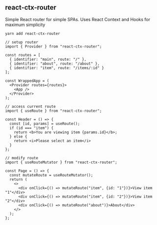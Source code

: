 ## react-ctx-router

Simple React router for simple SPAs. Uses React Context and Hooks for maximum simplicity

`yarn add react-ctx-router`

```tsx
// setup router
import { Provider } from "react-ctx-router";

const routes = [
  { identifier: "main", route: "/" },
  { identifier: "about", route: "/about" },
  { identifier: "item", route: "/items/:id" }
];

const WrappedApp = (
  <Provider routes={routes}>
    <App />
  </Provider>
);
```
```tsx
// access current route
import { useRoute } from "react-ctx-router";

const Header = () => {
  const [id, params] = useRoute();
  if (id === "item") {
    return <b>You are viewing item {params.id}</b>;
  } else {
    return <i>Please select an item</i>
  }
};
```
```tsx
// modify route
import { useRouteMutator } from "react-ctx-router";

const Page = () => {
  const mutateRoute = useRouteMutator();
  return (
    <>
      <div onClick={() => mutateRoute("item", {id: "1"})}>View item "1"</div>
      <div onClick={() => mutateRoute("item", {id: "2"})}>View item "2"</div>
      <div onClick={() => mutateRoute("about")}>About</div>
    </>
  );
};
```
